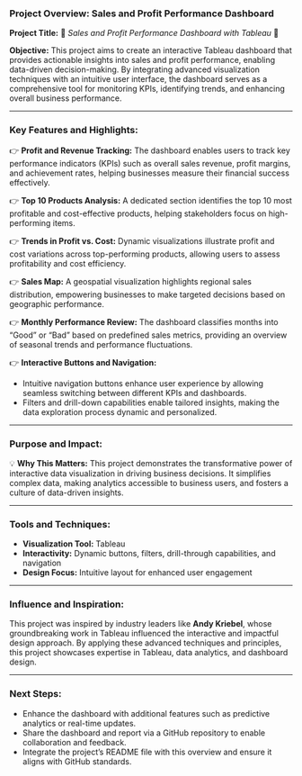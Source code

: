 ### Project Overview: Sales and Profit Performance Dashboard

**Project Title:**
🌟 *Sales and Profit Performance Dashboard with Tableau* 🌟

**Objective:**
This project aims to create an interactive Tableau dashboard that provides actionable insights into sales and profit performance, enabling data-driven decision-making. By integrating advanced visualization techniques with an intuitive user interface, the dashboard serves as a comprehensive tool for monitoring KPIs, identifying trends, and enhancing overall business performance.

---

### Key Features and Highlights:

👉 **Profit and Revenue Tracking:**
The dashboard enables users to track key performance indicators (KPIs) such as overall sales revenue, profit margins, and achievement rates, helping businesses measure their financial success effectively.

👉 **Top 10 Products Analysis:**
A dedicated section identifies the top 10 most profitable and cost-effective products, helping stakeholders focus on high-performing items.

👉 **Trends in Profit vs. Cost:**
Dynamic visualizations illustrate profit and cost variations across top-performing products, allowing users to assess profitability and cost efficiency.

👉 **Sales Map:**
A geospatial visualization highlights regional sales distribution, empowering businesses to make targeted decisions based on geographic performance.

👉 **Monthly Performance Review:**
The dashboard classifies months into “Good” or “Bad” based on predefined sales metrics, providing an overview of seasonal trends and performance fluctuations.

👉 **Interactive Buttons and Navigation:**
- Intuitive navigation buttons enhance user experience by allowing seamless switching between different KPIs and dashboards.  
- Filters and drill-down capabilities enable tailored insights, making the data exploration process dynamic and personalized.  

---

### Purpose and Impact:

💡 **Why This Matters:**
This project demonstrates the transformative power of interactive data visualization in driving business decisions. It simplifies complex data, making analytics accessible to business users, and fosters a culture of data-driven insights.

---

### Tools and Techniques:
- **Visualization Tool:** Tableau  
- **Interactivity:** Dynamic buttons, filters, drill-through capabilities, and navigation  
- **Design Focus:** Intuitive layout for enhanced user engagement  

---

### Influence and Inspiration:
This project was inspired by industry leaders like **Andy Kriebel**, whose groundbreaking work in Tableau influenced the interactive and impactful design approach. 
By applying these advanced techniques and principles, this project showcases expertise in Tableau, data analytics, and dashboard design.

---

### Next Steps:
- Enhance the dashboard with additional features such as predictive analytics or real-time updates.
- Share the dashboard and report via a GitHub repository to enable collaboration and feedback.
- Integrate the project’s README file with this overview and ensure it aligns with GitHub standards.


